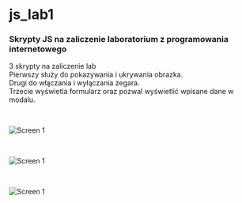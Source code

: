 # js_lab1
<h3>Skrypty JS na zaliczenie laboratorium z programowania internetowego</h3>
<p>3 skrypty na zaliczenie lab<br>
Pierwszy służy do pokazywania i ukrywania obrazka.<br>
Drugi do włączania i wyłączania zegara.<br>
Trzecie wyświetla formularz oraz pozwal wyświetlić wpisane dane w modalu.<br>
</p>
<br>
<p><img src="https://i.imgur.com/OAU9cTS.jpg" alt="Screen 1"></p><br>
<p><img src="https://i.imgur.com/iAT0kGt.jpg" alt="Screen 1"></p><br>
<p><img src="https://i.imgur.com/dmQg28A.jpg" alt="Screen 1"></p><br>
